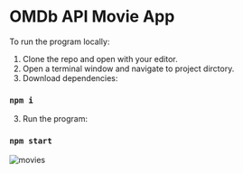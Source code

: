 # OMDb API Movie App

To run the program locally:

1) Clone the repo and open with your editor.
2) Open a terminal window and navigate to project dirctory.
2) Download dependencies:

### `npm i`

3) Run the program:

### `npm start`

![movies](https://github.com/touchableAura/react-movie-app/assets/132860080/bbb0f5da-30c5-4b1c-99ad-9380821aa41f)
